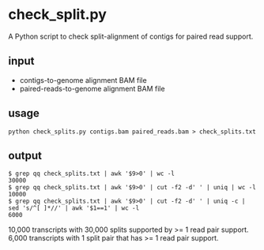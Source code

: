 # check_split.py

A Python script to check split-alignment of contigs for paired read support.

## input

* contigs-to-genome alignment BAM file
* paired-reads-to-genome alignment BAM file

## usage

```
python check_splits.py contigs.bam paired_reads.bam > check_splits.txt

```

## output

```
$ grep qq check_splits.txt | awk '$9>0' | wc -l
30000
$ grep qq check_splits.txt | awk '$9>0' | cut -f2 -d' ' | uniq | wc -l
10000
$ grep qq check_splits.txt | awk '$9>0' | cut -f2 -d' ' | uniq -c | sed 's/^[ ]*//' | awk '$1==1' | wc -l
6000
```

10,000 transcripts with 30,000 splits supported by >= 1 read pair support.
6,000 transcripts with 1 split pair that has >= 1 read pair support.

